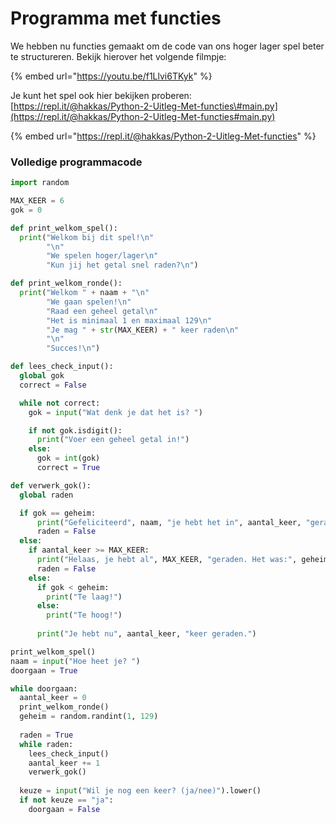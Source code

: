 # Programma met functies

We hebben nu functies gemaakt om de code van ons hoger lager spel beter te structureren. Bekijk hierover het volgende filmpje:

{% embed url="https://youtu.be/f1Llvi6TKyk" %}

Je kunt het spel ook hier bekijken proberen:  [https://repl.it/@hakkas/Python-2-Uitleg-Met-functies\#main.py](https://repl.it/@hakkas/Python-2-Uitleg-Met-functies#main.py)

{% embed url="https://repl.it/@hakkas/Python-2-Uitleg-Met-functies" %}

### Volledige programmacode

```python
import random

MAX_KEER = 6
gok = 0

def print_welkom_spel():
  print("Welkom bij dit spel!\n"
        "\n"
        "We spelen hoger/lager\n"
        "Kun jij het getal snel raden?\n")

def print_welkom_ronde():
  print("Welkom " + naam + "\n"
        "We gaan spelen!\n"
        "Raad een geheel getal\n"
        "Het is minimaal 1 en maximaal 129\n"
        "Je mag " + str(MAX_KEER) + " keer raden\n"
        "\n"
        "Succes!\n")

def lees_check_input():
  global gok
  correct = False

  while not correct:
    gok = input("Wat denk je dat het is? ")

    if not gok.isdigit():
      print("Voer een geheel getal in!")
    else:
      gok = int(gok)
      correct = True

def verwerk_gok():
  global raden

  if gok == geheim:
      print("Gefeliciteerd", naam, "je hebt het in", aantal_keer, "geraden!")
      raden = False
  else:
    if aantal_keer >= MAX_KEER:
      print("Helaas, je hebt al", MAX_KEER, "geraden. Het was:", geheim)
      raden = False
    else:
      if gok < geheim:
        print("Te laag!")
      else:
        print("Te hoog!")
        
      print("Je hebt nu", aantal_keer, "keer geraden.")

print_welkom_spel()
naam = input("Hoe heet je? ")
doorgaan = True

while doorgaan:
  aantal_keer = 0
  print_welkom_ronde()
  geheim = random.randint(1, 129)
  
  raden = True
  while raden:
    lees_check_input()
    aantal_keer += 1
    verwerk_gok()
    
  keuze = input("Wil je nog een keer? (ja/nee)").lower()
  if not keuze == "ja":
    doorgaan = False
```

